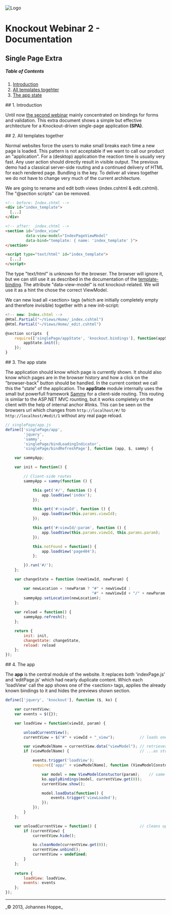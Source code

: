 ![Logo](https://raw.github.com/JohannesHoppe/DeveloperMediaDemo/master/Documentation/images/developer_media_logo.jpg)

# Knockout Webinar 2 - Documentation
## Single Page Extra

##### Table of Contents  
1. [Introduction](#introduction)
2. [All templates togehter](#bundling)
3. [The app state](#state)


<a name="introduction"/>
## 1. Introduction

Until now [the second webinar](https://github.com/JohannesHoppe/DeveloperMediaDemo/blob/master/Documentation/01.%20Knockout%20Webinar.md) mainly concentrated on bindings for forms and validation. This extra document shows a simple but effective architecture for a Knockout-driven single-page application __(SPA)__.  

 
<a name="bundling"/>
## 2. All templates together

Normal websites force the users to make small breaks each time a new page is loaded. This pattern is not acceptable if we want to call our product an "application". For a (desktop) application the reaction time is usually very fast. Any user action should directly result in visible output. The previous demo had a classical server-side routing and a continued delivery of HTML for each rendered page. Bundling is the key. To deliver all views together we do not have to change very much of the current architecture.   

We are going to rename and edit both views (index.cshtml & edit.cshtml). The "@section scripts" can be removed.

```html
<!-- before: Index.chtml -->
<div id="index_template">
  [...]
</div>
```

```html
<!-- after: _index.chtml -->
﻿<section id="index_view"
         data-view-model="IndexPageViewModel"
         data-bind="template: { name: 'index_template' }">
</section>

<script type="text/html" id="index_template">
  [...]
</script>
```

The type "text/html" is unknown for the browser. The browser will ignore it, but we can still use it as described in the documentation of the [template-binding](http://knockoutjs.com/documentation/template-binding.html). The attribute "data-view-model" is not knockout-related. We will use it as a hint the chose the correct ViewModel.

We can new load all &lt;section&gt; tags (which are initially completely empty and therefore invisible) together with a new init-script:

```javascript
<!-- new: Index.chtml -->
@Html.Partial("~/Views/Home/_index.cshtml")
@Html.Partial("~/Views/Home/_edit.cshtml")

@section scripts  {
    require(['singlePage/appState', 'knockout.bindings'], function(appState) {
        appState.init();
    });
}
```


<a name="state"/>
## 3. The app state

The application should know which page is currently shown. It should also know which pages are in the browser history and how a click on the "browser-back" button should be handled. In the current context we call this the "state" of the application. The __appState__ module internally uses the small but powerfull framework [Sammy](http://sammyjs.org/) for a client-side routing. This routing is similar to the ASP.NET MVC rounting, but it works completely on the client with the help of internal anchor #links. This can be seen on the browsers url which changes from `http://localhost/#/` to `http://localhost/#edit/1` without any real page reload.   

```javascript
// singlePage/app.js
define(['singlePage/app',
        'jquery',
        'sammy',
        'singlePage/bindLoadingIndicator',
        'singlePage/bindRefreshPage'], function (app, $, sammy) {

    var sammyApp;

    var init = function() {

        // Client-side routes    
        sammyApp = sammy(function () {

            this.get('#/', function () {
                app.loadView('index');
            });

            this.get('#:viewId', function () {
                app.loadView(this.params.viewId);
            });

            this.get('#:viewId/:param', function () {
                app.loadView(this.params.viewId, this.params.param);
            });

            this.notFound = function() {
                app.loadView('page404');
            };

        }).run('#/');
    };

    var changeState = function (newViewId, newParam) {

        var newLocation = !newParam ? "#" + newViewId :
                                      "#" + newViewId + "/" + newParam;
        sammyApp.setLocation(newLocation);
    };
            
    var reload = function() {
        sammyApp.refresh();
    };

    return {
        init: init,
        changeState: changeState,
        reload: reload
    };
});
```


<a name="app"/>
## 4. The app

The __app__ is the central module of the website. It replaces both 'indexPage.js' and 'editPage.js' which had nearly duplicate content. Which each 'loadView' call the app shows one of the  &lt;section&gt; tags, applies the already known bindings to it and hides the previews shown section.   

```javascript
define(['jquery', 'knockout'], function ($, ko) {

    var currentView;
    var events = $({});

    var loadView = function(viewId, param) {

        unloadCurrentView();
        currentView = $("#" + viewId + "_view");           // loads one of the sections, eg. 'index_view'

        var viewModelName = currentView.data("viewModel"); // retrieves the ViewModel name...
        if (viewModelName) {                               // ...as stored in data-view-model="IndexPageViewModel" 

            events.trigger('loadView');
            require(['app/' + viewModelName], function (ViewModelConstuctor) {

                var model = new ViewModelConstuctor(param);    // same pattern as in the old 'indexPage' module
                ko.applyBindings(model, currentView.get(0));
                currentView.show();     

                model.loadData(function() {
                    events.trigger('viewLoaded');
                });
            });
        }
    };

    var unloadCurrentView = function() {                   // cleans up to avoid memory-leaks  
        if (currentView) {
            currentView.hide();

            ko.cleanNode(currentView.get(0));
            currentView.unbind();
            currentView = undefined;
        }
    };
    
    return {
        loadView: loadView,
        events: events
    };
});
```

<hr>
_&copy; 2013, Johannes Hoppe_